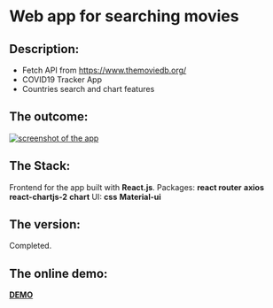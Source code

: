 # Web app for searching movies
## Description: 
- Fetch API from https://www.themoviedb.org/
- COVID19 Tracker App
- Countries search and chart features

## The outcome: 
[![screenshot of the app](surces/imageC.png "screenshot of the app")](https://covidintheworld.herokuapp.com/)

## The Stack: 
Frontend for the app built with **React.js**. 
Packages: **react router** **axios** **react-chartjs-2** **chart**
UI: **css** **Material-ui**

## The version: 
Completed.

## The online demo: 
[**DEMO**](https://covidintheworld.herokuapp.com/)